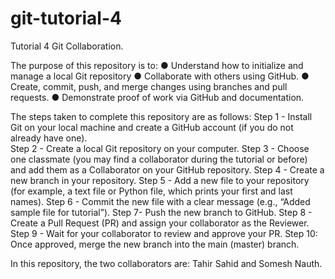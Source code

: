 # git-tutorial-4
Tutorial 4 Git Collaboration.

The purpose of this repository is to:
● Understand how to initialize and manage a local Git repository 
● Collaborate with others using GitHub.
● Create, commit, push, and merge changes using branches and pull requests.
● Demonstrate proof of work via GitHub and documentation.

The steps taken to complete this repository are as follows:
Step 1 - Install Git on your local machine and create a GitHub account (if you do not already 
have one).  
Step 2 - Create a local Git repository on your computer. 
Step 3 - Choose one classmate (you may find a collaborator during the tutorial or before) and 
add them as a Collaborator on your GitHub repository. 
Step 4 - Create a new branch in your repository. 
Step 5 - Add a new file to your repository (for example, a text file or Python file, which prints 
your first and last names). 
Step 6 - Commit the new file with a clear message (e.g., “Added sample file for tutorial”). 
Step 7- Push the new branch to GitHub. 
Step 8 - Create a Pull Request (PR) and assign your collaborator as the Reviewer. 
Step 9 - Wait for your collaborator to review and approve your PR. 
Step 10: Once approved, merge the new branch into the main (master) branch. 

In this repository, the two collaborators are:
Tahir Sahid and Somesh Nauth.
